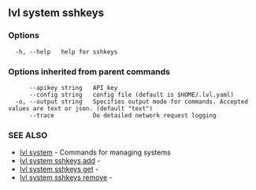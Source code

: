## lvl system sshkeys



### Options

```
  -h, --help   help for sshkeys
```

### Options inherited from parent commands

```
      --apikey string   API key
      --config string   config file (default is $HOME/.lvl.yaml)
  -o, --output string   Specifies output mode for commands. Accepted values are text or json. (default "text")
      --trace           Do detailed network request logging
```

### SEE ALSO

* [lvl system](lvl_system.md)	 - Commands for managing systems
* [lvl system sshkeys add](lvl_system_sshkeys_add.md)	 - 
* [lvl system sshkeys get](lvl_system_sshkeys_get.md)	 - 
* [lvl system sshkeys remove](lvl_system_sshkeys_remove.md)	 - 

